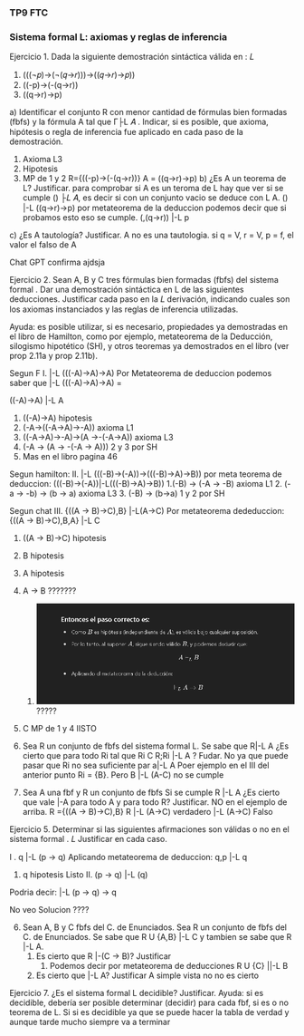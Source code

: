 ### TP9 FTC
### Sistema formal L: axiomas y reglas de inferencia

Ejercicio 1. Dada la siguiente demostración sintáctica válida en  : 𝐿
 
1.   (((¬𝑝)→(¬(𝑞→𝑟)))→((𝑞→𝑟)→𝑝))
2.    ((-p)->(-(q->r))
3.  ((q->r)->p)
 
a)  Identificar  el  conjunto  R  con  menor  cantidad  de  fórmulas  bien  formadas  (fbfs) y la 
fórmula  A  tal  que Γ├L 𝐴 .  Indicar,  si  es  posible,  que  axioma,  hipótesis  o  regla  de 
inferencia fue aplicado en cada paso de la demostración. 
1. Axioma L3
2. Hipotesis
3. MP de 1 y 2
R={((-p)->(-(q->r))}
A = ((q->r)->p)
b)  ¿Es A  un teorema de  L? Justificar.
para comprobar si A es un teroma de L hay que ver si se cumple
() ├𝐿 𝐴, es decir si con un conjunto vacio se deduce con L A.
() |-L ((q->r)->p)
por metateorema de la deduccion podemos decir que si probamos esto eso se cumple.
(,(q->r)) |-L p

c)  ¿Es A  tautología? Justificar.
A no es una tautologia.
si q = V, r = V, p = f, el valor el falso de A

Chat GPT confirma ajdsja


Ejercicio  2. Sean  A,  B y C  tres fórmulas bien formadas (fbfs) del sistema formal  . Dar una 
demostración  sintáctica  en  L  de  las  siguientes  deducciones.  Justificar  cada  paso  en  la 𝐿
derivación, indicando cuales son los axiomas instanciados y las reglas de inferencia utilizadas.  
 
Ayuda: es posible utilizar, si es necesario, propiedades ya demostradas en el libro de Hamilton, 
como  por  ejemplo,  metateorema  de la Deducción, silogismo hipotético (SH), y otros teoremas 
ya demostrados en el libro (ver prop 2.11a y prop 2.11b).


Segun F
I. |-L (((-A)->A)->A)
Por Metateorema de deduccion podemos saber que 
|-L (((-A)->A)->A) =

 ((-A)->A) |-L A

1) ((-A)->A) hipotesis
2) (-A->((-A->A)->-A)) axioma L1
3) ((-A->A)->-A)->(A ->-(-A->A)) axioma L3
4) (-A -> (A -> -(-A -> A))) 2 y 3 por SH
5) Mas en el libro pagina 46


Segun hamilton:
II. |-L (((-B)->(-A))->(((-B)->A)->B))
por meta teorema de deduccion:
(((-B)->(-A))|-L(((-B)->A)->B))
1.(-B) -> (-A -> -B) axioma L1
2. (-a -> -b) -> (b -> a) axioma L3
3. (-B) -> (b->a) 1 y 2 por SH


Segun chat
III. {((A -> B)->C),B} |-L(A->C)
Por metateorema dededuccion:
{((A -> B)->C),B,A} |-L C
1) ((A -> B)->C) hipotesis
2)  B hipotesis
3)  A hipotesis
4)  A -> B ???????
    1) ![alt text](image.png) ?????
5) C MP de 1 y 4
lISTO


3) Sea R un conjunto de fbfs del sistema formal L. Se sabe que R|-L A ¿Es cierto que para todo Ri tal que Ri C R;Ri |-L A ? Fudar.
   No ya que puede pasar que Ri no sea suficiente par a|-L A
   Poer ejemplo en el III del anterior punto 
   Ri = {B}.
   Pero B |-L (A-C) no se cumple

4) Sea A una fbf y R un conjunto de fbfs Si se cumple R |-L A ¿Es cierto que vale |-A para todo A y para  todo R? Justificar.
   NO en el ejemplo de arriba.
   R ={((A -> B)->C),B}
   R |-L (A->C) verdadero
|-L (A->C) Falso

Ejercicio 5. Determinar si las siguientes afirmaciones son válidas o no en el sistema formal  . 𝐿
Justificar en cada caso. 

I . q |-L (p -> q)
Aplicando metateorema de deduccion:
q,p |-L q
1) q hipotesis
   Listo
II. (p -> q) |-L (q)

Podria decir:
|-L (p -> q) -> q

 
 No veo Solucion ????

 6. Sean A, B y C fbfs del C. de Enunciados. Sea R un conjunto de fbfs del C. de Enunciados. Se sabe que R U {A,B} |-L C y tambien se sabe que R |-L A.
    1. Es cierto que R |-(C -> B)? Justificar
       1. Podemos decir por metateorema de deducciones
            R U {C} ||-L B
    2. Es cierto que |-L A? Justificar 
   A simple vista no no es cierto


Ejercicio 7. ¿Es el sistema formal L  decidible? Justificar.
Ayuda: si es decidible, debería ser posible determinar (decidir) para cada fbf, si es o no teorema 
de  L. 
   Si si es decidible ya que se puede hacer la tabla de verdad y aunque tarde mucho siempre va a terminar